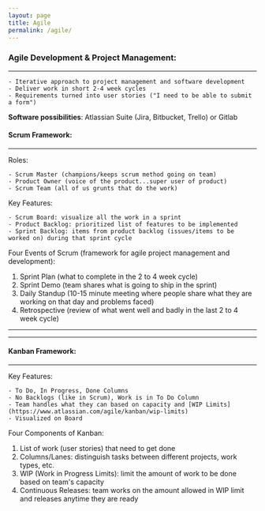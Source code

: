 ```yaml
---
layout: page
title: Agile
permalink: /agile/
---
```


### Agile Development & Project Management:
---

    - Iterative approach to project management and software development
    - Deliver work in short 2-4 week cycles
    - Requirements turned into user stories ("I need to be able to submit a form")


__Software possibilities__: Atlassian Suite (Jira, Bitbucket, Trello) or Gitlab

#### Scrum Framework:
---

Roles:

    - Scrum Master (champions/keeps scrum method going on team)
    - Product Owner (voice of the product...super user of product)
    - Scrum Team (all of us grunts that do the work)

Key Features:

    - Scrum Board: visualize all the work in a sprint
    - Product Backlog: prioritized list of features to be implemented
    - Sprint Backlog: items from product backlog (issues/items to be worked on) during that sprint cycle

Four Events of Scrum (framework for agile project management and development):

   1. Sprint Plan (what to complete in the 2 to 4 week cycle)
   2. Sprint Demo (team shares what is going to ship in the sprint)
   3. Daily Standup (10-15 minute meeting where people share what they are working on that day and problems faced)
   4. Retrospective (review of what went well and badly in the last 2 to 4 week cycle)

---
---

#### Kanban Framework:
---

Key Features:

    - To Do, In Progress, Done Columns
    - No Backlogs (like in Scrum), Work is in To Do Column
    - Team handles what they can based on capacity and [WIP Limits](https://www.atlassian.com/agile/kanban/wip-limits)
    - Visualized on Board


Four Components of Kanban:

  1. List of work (user stories) that need to get done
  2. Columns/Lanes: distinguish tasks between different projects, work types, etc.
  3. WIP (Work in Progress Limits): limit the amount of work to be done based on team's capacity
  4. Continuous Releases: team works on the amount allowed in WIP limit and releases anytime they are ready
